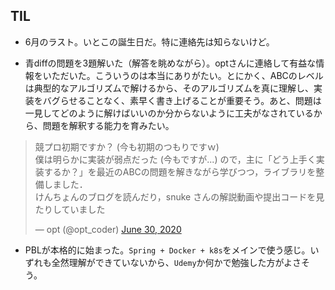 ## TIL

* 6月のラスト。いとこの誕生日だ。特に連絡先は知らないけど。

* 青diffの問題を3題解いた（解答を眺めながら）。optさんに連絡して有益な情報をいただいた。こういうのは本当にありがたい。とにかく、ABCのレベルは典型的なアルゴリズムで解けるから、そのアルゴリズムを真に理解し、実装をバグらせることなく、素早く書き上げることが重要そう。あと、問題は一見してどのように解けばいいのか分からないように工夫がなされているから、問題を解釈する能力を育みたい。

<blockquote class="twitter-tweet"><p lang="ja" dir="ltr">競プロ初期ですか？ (今も初期のつもりですｗ)<br>僕は明らかに実装が弱点だった (今もですが...) ので，主に「どう上手く実装するか？」を最近のABCの問題を解きながら学びつつ，ライブラリを整備しました．<br>けんちょんのブログを読んだり，snuke さんの解説動画や提出コードを見たりしていました</p>&mdash; opt (@opt_coder) <a href="https://twitter.com/opt_coder/status/1277868305148076033?ref_src=twsrc%5Etfw">June 30, 2020</a></blockquote> <script async src="https://platform.twitter.com/widgets.js" charset="utf-8"></script>

* PBLが本格的に始まった。`Spring + Docker + k8s`をメインで使う感じ。いずれも全然理解ができていないから、`Udemy`か何かで勉強した方がよさそう。